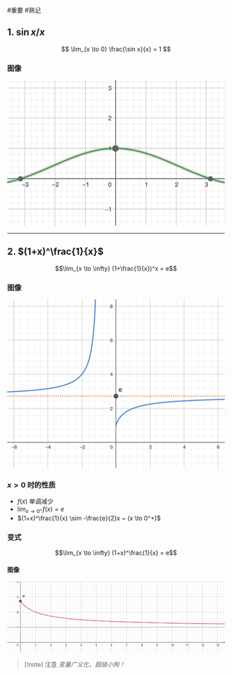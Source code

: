 #重要  #熟记 
## 1. $\sin x / x$

$$ \lim_{x \to 0} \frac{\sin x}{x} = 1 $$

### 图像

![important_1](/assets/important_1.jpg)

---

## 2. $(1+x)^\frac{1}{x}$

$$\lim_{x \to \infty} (1+\frac{1}{x})^x = e$$

### 图像

![important_2](/assets/important_2.jpg)

### $x>0$ 时的性质

- $f(x)$ 单调减少
- $\lim_{x \to 0^+}f(x) = e$
- $(1+x)^\frac{1}{x} \sim -\frac{e}{2}x ~ (x \to 0^+)$

### 变式

$$\lim_{x \to \infty} (1+x)^\frac{1}{x} = e$$

#### 图像

![important_2](/assets/important_2-1.jpg)

> [!note] 注意
> *变量广义化，超级小狗！*